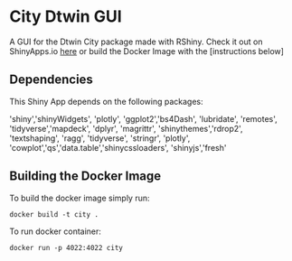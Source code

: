 # City Dtwin GUI

A GUI for the Dtwin City package made with RShiny. Check it out on ShinyApps.io [here](https://benyamindsmith.shinyapps.io/starBlissGUI/) or build the Docker Image with the [instructions below]


## Dependencies

This Shiny App depends on the following packages:

'shiny','shinyWidgets', 'plotly', 'ggplot2','bs4Dash', 'lubridate', 'remotes', 'tidyverse','mapdeck',  'dplyr', 'magrittr', 
'shinythemes','rdrop2', 'textshaping', 'ragg', 'tidyverse', 'stringr', 'plotly', 'cowplot','qs','data.table','shinycssloaders', 'shinyjs','fresh'


## Building the Docker Image

To build the docker image simply run:

```
docker build -t city .
```

To run docker container: 

```
docker run -p 4022:4022 city

```


